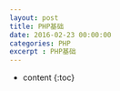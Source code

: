 ```yaml
---
layout: post
title: PHP基础
date: 2016-02-23 00:00:00
categories: PHP
excerpt : PHP基础
---
```


* content
{:toc}


